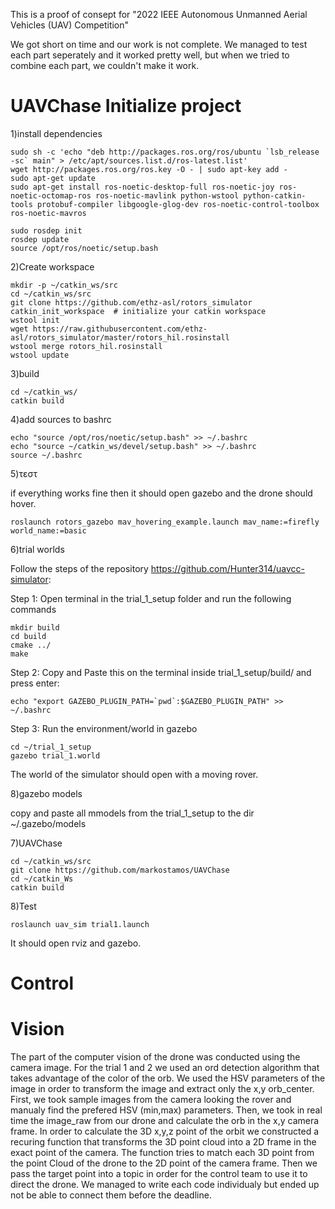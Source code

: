 This is a proof of consept for "2022 IEEE Autonomous Unmanned Aerial Vehicles (UAV) Competition"

We got short on time and our work is not complete. We managed to test each part seperately and it worked pretty well, but when we tried to combine each part, we couldn't make it work.


# UAVChase Initialize project

1)install dependencies
```
sudo sh -c 'echo "deb http://packages.ros.org/ros/ubuntu `lsb_release -sc` main" > /etc/apt/sources.list.d/ros-latest.list'
wget http://packages.ros.org/ros.key -O - | sudo apt-key add -
sudo apt-get update
sudo apt-get install ros-noetic-desktop-full ros-noetic-joy ros-noetic-octomap-ros ros-noetic-mavlink python-wstool python-catkin-tools protobuf-compiler libgoogle-glog-dev ros-noetic-control-toolbox ros-noetic-mavros

sudo rosdep init
rosdep update
source /opt/ros/noetic/setup.bash
```


2)Create workspace
```
mkdir -p ~/catkin_ws/src
cd ~/catkin_ws/src
git clone https://github.com/ethz-asl/rotors_simulator
catkin_init_workspace  # initialize your catkin workspace
wstool init
wget https://raw.githubusercontent.com/ethz-asl/rotors_simulator/master/rotors_hil.rosinstall
wstool merge rotors_hil.rosinstall
wstool update
```

3)build 
```
cd ~/catkin_ws/
catkin build
```
4)add sources to bashrc
```
echo "source /opt/ros/noetic/setup.bash" >> ~/.bashrc
echo "source ~/catkin_ws/devel/setup.bash" >> ~/.bashrc
source ~/.bashrc
```
5)τεστ

if everything works fine then it should open gazebo and the drone should hover.
``` 
roslaunch rotors_gazebo mav_hovering_example.launch mav_name:=firefly world_name:=basic
```

6)trial worlds

Follow the steps of the repository https://github.com/Hunter314/uavcc-simulator:

Step 1: Open terminal in the trial_1_setup folder and run the following commands
```
mkdir build
cd build
cmake ../
make
```
Step 2: Copy and Paste this on the terminal inside trial_1_setup/build/ and press enter:
```
echo "export GAZEBO_PLUGIN_PATH=`pwd`:$GAZEBO_PLUGIN_PATH" >> ~/.bashrc
```
Step 3: Run the environment/world in gazebo
```
cd ~/trial_1_setup
gazebo trial_1.world
```
The world of the simulator should open with a moving rover.

8)gazebo models

copy and paste all mmodels from the trial_1_setup to the dir ~/.gazebo/models

7)UAVChase
```
cd ~/catkin_ws/src
git clone https://github.com/markostamos/UAVChase
cd ~/catkin_Ws
catkin build
```

8)Test

```
roslaunch uav_sim trial1.launch

```
It should open rviz and gazebo.


# Control


# Vision
The part of the computer vision of the drone was conducted using the camera image. For the trial 1 and 2 we used an ord detection algorithm that takes advantage of the color of the orb. We used the HSV parameters of the image in order to transform the image and extract only the x,y orb_center. First, we took sample images from the camera looking the rover and manualy find the prefered HSV (min,max) parameters. Then, we took in real time the image_raw from our drone and calculate the orb in the x,y camera frame.
In order to calculate the 3D x,y,z point of the orbit we constructed a recuring function that transforms the 3D point cloud into a 2D frame in the exact point of the camera. The function tries to match each 3D point from the point Cloud of the drone to the 2D point of the camera frame. Then we pass the target point into a topic in order for the control team to use it to direct the drone.
We managed to write each code individualy but ended up not be able to connect them before the deadline.
